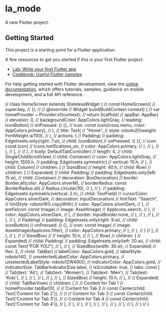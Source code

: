 # la_mode

A new Flutter project.

## Getting Started

This project is a starting point for a Flutter application.

A few resources to get you started if this is your first Flutter project:

- [Lab: Write your first Flutter app](https://docs.flutter.dev/get-started/codelab)
- [Cookbook: Useful Flutter samples](https://docs.flutter.dev/cookbook)

For help getting started with Flutter development, view the
[online documentation](https://docs.flutter.dev/), which offers tutorials,
samples, guidance on mobile development, and a full API reference.


// class HomeScreen extends StatelessWidget {
//   const HomeScreen({
//     super.key,
//   });
//
//   @override
//   Widget build(BuildContext context) {
//     var homeProvider = Provider.of<HomeProvider>(context);
//     return Scaffold(
//       appBar: AppBar(
//         elevation: 0,
//         backgroundColor: AppColors.lightGray,
//         leading: IconButton(
//           onPressed: () {},
//           icon: const Icon(Icons.menu, color: AppColors.primary),
//         ),
//         title: Text(
//           "Home",
//           style: roboto20(weight: FontWeight.w700),
//         ),
//         actions: [
//           Padding(
//             padding: EdgeInsets.only(right: 7.w),
//             child: IconButton(
//               onPressed: () {},
//               icon: const Icon(
//                 Icons.notifications_on,
//                 color: AppColors.primary,
//               ),
//             ),
//           ),
//         ],
//
//       ),
//       body: DefaultTabController(
//         length: 4,
//         child: SingleChildScrollView(
//           child: Container(
//             color: AppColors.lightGray,
//             height: 1500.h,
//             padding: EdgeInsets.symmetric(
//               vertical: 10.h,
//             ),
//             child: Column(
//               children: [
//                 SizedBox(
//                   height: 40.h,
//                   child: Row(
//                     children: [
//                       Expanded(
//                         child: Padding(
//                           padding: EdgeInsets.only(left: 15.w),
//                           child: Container(
//                             decoration: BoxDecoration(
//                               border: Border.all(color: AppColors.silverM),
//                               borderRadius: const BorderRadius.all(
//                                 Radius.circular(10),
//                               ),
//                             ),
//                             padding: EdgeInsets.symmetric(vertical: 2.h),
//                             child: TextField(
//                               cursorColor: AppColors.silverDark,
//                               decoration: InputDecoration(
//                                 hintText: "Search",
//                                 hintStyle: roboto16().copyWith(
//                                   color: AppColors.silverDark,
//                                 ),
//                                 prefixIcon: const Image(
//                                   image: AssetImage(
//                                     AppIcons.search,
//                                   ),
//                                   color: AppColors.silverDark,
//                                 ),
//                                 border: InputBorder.none,
//                               ),
//                             ),
//                           ),
//                         ),
//                       ),
//                       Padding(
//                         padding: EdgeInsets.only(right: 9.w),
//                         child: IconButton(
//                           onPressed: () {},
//                           icon: const Image(
//                             image: AssetImage(AppIcons.filter),
//                             color: AppColors.primary,
//                           ),
//                         ),
//                       )
//                     ],
//                   ),
//                 ),
//                 // SizedBox(
//                 //   height: 10.h,
//                 // ),
//                 Row(
//                   children: [
//                     Expanded(
//                       child: Padding(
//                         padding: EdgeInsets.only(left: 20.w),
//                         child: const Text("FOR YOU"),
//                       ),
//                     ),
//                     SizedBox(width: 30.w),
//                     Expanded(
//                       flex: 2,
//                       child: TabBar(
//                         labelColor: AppColors.gold,
//                         labelStyle: roboto14(),
//                         unselectedLabelColor: AppColors.primary,
//                         unselectedLabelStyle: roboto12W400(),
//                         indicatorColor: AppColors.gold,
//                         indicatorSize: TabBarIndicatorSize.label,
//                         isScrollable: true,
//                         tabs: const [
//                           Tab(text: 'All'),
//                           Tab(text: 'Women'),
//                           Tab(text: 'Men'),
//                           Tab(text: 'Kids'),
//                         ],
//                       ),
//                     ),
//                   ],
//                 ),
//                 SizedBox(
//                   height: 10.h,
//                 ),
//
//                 Expanded(
//                   child: TabBarView(
//                     children: [
//                       // Content for Tab 1
//                       homeProvider.tabBar[0],
//                       // Content for Tab 2
//                       const Center(child: Text('Content for Tab 2')),
//
//                       // Content for Tab 3
//                       const Center(child: Text('Content for Tab 3')),
//                       // Content for Tab 4
//                       const Center(child: Text('Content for Tab 4')),
//                     ],
//                   ),
//                 ),
//               ],
//             ),
//           ),
//         ),
//       ),
//     );
//   }
// }